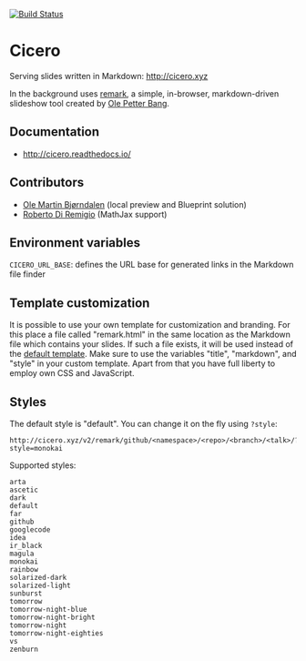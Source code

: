 [![Build Status](https://travis-ci.org/bast/cicero.svg?branch=master)](https://travis-ci.org/bast/cicero/builds)


# Cicero

Serving slides written in Markdown: http://cicero.xyz

In the background uses [remark](https://github.com/gnab/remark),
a simple, in-browser, markdown-driven slideshow tool
created by [Ole Petter Bang](https://github.com/gnab).


## Documentation

- http://cicero.readthedocs.io/


## Contributors

- [Ole Martin Bjørndalen](https://github.com/olemb) (local preview and Blueprint solution)
- [Roberto Di Remigio](https://github.com/robertodr) (MathJax support)


## Environment variables

`CICERO_URL_BASE`: defines the URL base for generated links in the Markdown file finder


## Template customization

It is possible to use your own template for customization and branding.  For
this place a file called "remark.html" in the same location as the Markdown
file which contains your slides. If such a file exists, it will be used instead
of the [default template](../master/cicero/templates/remark.html). Make sure to
use the variables "title", "markdown", and "style" in your custom template. Apart from
that you have full liberty to employ own CSS and JavaScript.


## Styles

The default style is "default". You can change it on the fly using `?style`:
```
http://cicero.xyz/v2/remark/github/<namespace>/<repo>/<branch>/<talk>/?style=monokai
```

Supported styles:
```
arta
ascetic
dark
default
far
github
googlecode
idea
ir_black
magula
monokai
rainbow
solarized-dark
solarized-light
sunburst
tomorrow
tomorrow-night-blue
tomorrow-night-bright
tomorrow-night
tomorrow-night-eighties
vs
zenburn
```
